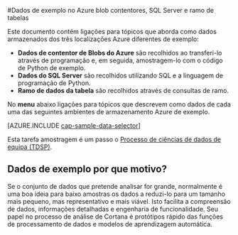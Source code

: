 <properties 
    pageTitle="Dados em contentores de Blobs do Azure, SQL Server, de exemplo e Hive tabelas | Microsoft Azure" 
    description="Como explorar dados armazenados num vários enviromnents Azure." 
    services="machine-learning" 
    documentationCenter="" 
    authors="bradsev" 
    manager="jhubbard" 
    editor="cgronlun" />

<tags 
    ms.service="machine-learning" 
    ms.workload="data-services" 
    ms.tgt_pltfrm="na" 
    ms.devlang="na" 
    ms.topic="article" 
    ms.date="09/19/2016" 
    ms.author="fashah;garye;bradsev" /> 

#<a name="heading"></a>Dados de exemplo no Azure blob contentores, SQL Server e ramo de tabelas

Este documento contém ligações para tópicos que aborda como dados armazenados dos três localizações Azure diferentes de exemplo:

- **Dados de contentor de Blobs do Azure** são recolhidos ao transferi-lo através de programação e, em seguida, amostragem-lo com o código de Python de exemplo.
- **Dados do SQL Server** são recolhidos utilizando SQL e a linguagem de programação de Python. 
- **Ramo de dados da tabela** são recolhidos através de consultas de ramo.

No **menu** abaixo ligações para tópicos que descrevem como dados de cada uma das seguintes ambientes de armazenamento Azure de exemplo. 

[AZURE.INCLUDE [cap-sample-data-selector](../../includes/cap-sample-data-selector.md)]

Esta tarefa amostragem é um passo o [Processo de ciências de dados de equipa (TDSP)](https://azure.microsoft.com/documentation/learning-paths/cortana-analytics-process/).

## <a name="why-sample-data"></a>Dados de exemplo por que motivo?

Se o conjunto de dados que pretende analisar for grande, normalmente é uma boa ideia para baixo amostras os dados a reduzi-lo para um tamanho mais pequeno, mas representativo e mais viável. Isto facilita a compreensão de dados, informações detalhadas e engenharia de funcionalidade. Seu papel no processo de análise de Cortana é protótipos rápido das funções de processamento de dados e modelos de aprendizagem automática.



